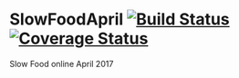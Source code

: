 # SlowFoodApril [![Build Status](https://travis-ci.org/CraftAcademy/SlowFoodApril.svg?branch=master)](https://travis-ci.org/CraftAcademy/SlowFoodApril) [![Coverage Status](https://coveralls.io/repos/github/CraftAcademy/SlowFoodApril/badge.svg?branch=develop)](https://coveralls.io/github/CraftAcademy/SlowFoodApril?branch=scaffold-rails-app)

Slow Food online April 2017
